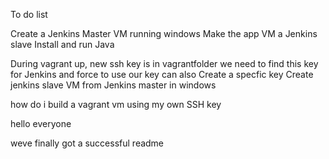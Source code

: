 To do list

Create a Jenkins Master VM running windows
Make the app VM a Jenkins slave
Install and run Java

During vagrant up, new ssh key is in vagrantfolder
we need to find this key for Jenkins and force to use our key
can also Create a specfic key
Create jenkins slave VM from Jenkins master in windows

how do i build a vagrant vm using my own SSH key

hello everyone

weve finally got a successful readme
